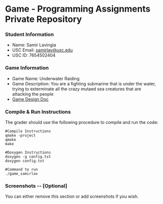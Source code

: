 # Game - Programming Assignments Private Repository
### Student Information
  + Name: Samir Lavingia
  + USC Email: samirlav@usc.edu
  + USC ID: 7654502404

### Game Information
  + Game Name: Underwater Raiding
  + Game Description: You are a fighting submarine that is under the water, trying to exterminate all the crazy mutaed sea creatures that are attacking the people
  + [Game Design Doc](GameDesignDoc.md)


### Compile & Run Instructions
The grader should use the following procedure to compile and run the code:
```shell
#Compile Instructions
qmake -project
qmake
make

#Doxygen Instructions
doxygen -g config.txt
doxygen config.txt

#Command to run
./game_samirlav
```

### Screenshots -- [Optional]
You can either remove this section or add screenshots if you wish.
